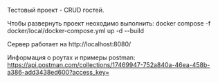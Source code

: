 Тестовый проект - CRUD гостей.

Чтобы развернуть проект неоходимо выполнить: docker compose -f docker/local/docker-compose.yml up -d --build

Сервер работает на http://localhost:8080/

Информация о роутах и примеры postman:
https://api.postman.com/collections/17469947-752a840a-46ea-458b-a386-add3438ed600?access_key=<postman-key>
